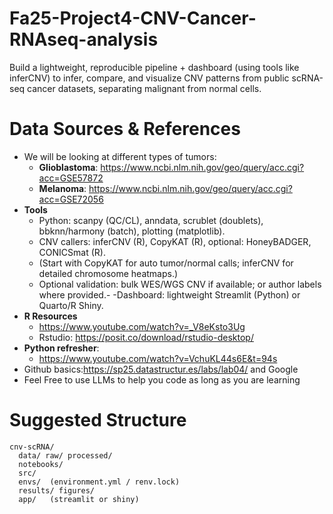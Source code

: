 # Fa25-Project4-CNV-Cancer-RNAseq-analysis
Build a lightweight, reproducible pipeline + dashboard (using tools like inferCNV) to infer, compare, and visualize CNV patterns from public scRNA-seq cancer datasets, separating malignant from normal cells.
# Data Sources & References
- We will be looking at different types of tumors:
  - **Glioblastoma**: https://www.ncbi.nlm.nih.gov/geo/query/acc.cgi?acc=GSE57872
  - **Melanoma**: https://www.ncbi.nlm.nih.gov/geo/query/acc.cgi?acc=GSE72056
- **Tools**
  - Python: scanpy (QC/CL), anndata, scrublet (doublets), bbknn/harmony (batch), plotting (matplotlib).
  - CNV callers: inferCNV (R), CopyKAT (R), optional: HoneyBADGER, CONICSmat (R).
  - (Start with CopyKAT for auto tumor/normal calls; inferCNV for detailed chromosome heatmaps.)
  - Optional validation: bulk WES/WGS CNV if available; or author labels where provided.-
  -Dashboard: lightweight Streamlit (Python) or Quarto/R Shiny.
- **R Resources**
  - https://www.youtube.com/watch?v=_V8eKsto3Ug
  - Rstudio: https://posit.co/download/rstudio-desktop/
- **Python refresher**:
  - https://www.youtube.com/watch?v=VchuKL44s6E&t=94s
- Github basics:https://sp25.datastructur.es/labs/lab04/ and Google
- Feel Free to use LLMs to help you code as long as you are learning
  
# Suggested Structure
```
cnv-scRNA/
  data/ raw/ processed/
  notebooks/
  src/
  envs/  (environment.yml / renv.lock)
  results/ figures/
  app/   (streamlit or shiny)
```

